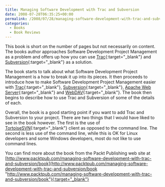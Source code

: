 ```yaml
---
title: Managing Software Development with Trac and Subversion
date: 2008-07-28T06:35:25+00:00
permalink: /2008/07/28/managing-software-development-with-trac-and-subversion/
categories:
  - Books
  - Book Reviews
---
```

This book is short on the number of pages but not necessarily on content.  The books author approaches Software Development Project Management as a problem and offers up how you can use [Trac](http://trac.edgewall.org/){:target="_blank"} and [Subversion](http://subversion.tigris.org/){:target="_blank"} as a solution.

The book starts to talk about what Software Development Project Management is a how to break it up into its pieces.  It then proceeds to introduce how to make Software Development Project Management easier with [Trac](http://trac.edgewall.org/){:target="_blank"}, [Subversion](http://subversion.tigris.org/){:target="_blank"}, [Apache Web Server](http://httpd.apache.org/){:target="_blank"} and [WebDAV](http://comparitech.net/webdav){:target="_blank"}. The book then begins to describe how to use Trac and Subversion of some of the details of each.

Overall, the book is a good starting point if you want to add Trac and Subversion to your project.  There are two things that I would have liked to see in the book however.  The first is the use of [TortoiseSVN](http://tortoisesvn.tigris.org/){:target="_blank"} client as opposed to the command line.  The second is less use of the command line, while this is OK for Linux developers and some Windows developers, most do not like to use command lines.

You can find more about the book from the Packt Publishing web site at [http://www.packtpub.com/managing-software-development-with-trac-and-subversion/book](http://www.packtpub.com/managing-software-development-with-trac-and-subversion/book "http://www.packtpub.com/managing-software-development-with-trac-and-subversion/book"){:target="_blank"}
